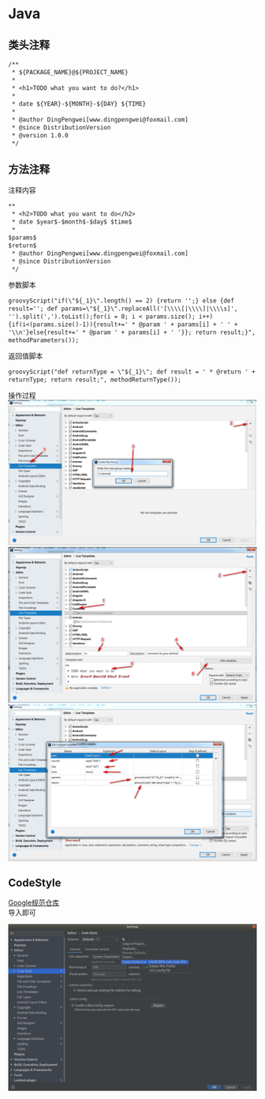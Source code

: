 # Java

## 类头注释

```
/**
 * ${PACKAGE_NAME}@${PROJECT_NAME}
 *
 * <h1>TODO what you want to do?</h1>
 *
 * date ${YEAR}-${MONTH}-${DAY} ${TIME}
 *
 * @author DingPengwei[www.dingpengwei@foxmail.com]
 * @since DistributionVersion
 * @version 1.0.0
 */
```

## 方法注释

注释内容

```
**
 * <h2>TODO what you want to do</h2>
 * date $year$-$month$-$day$ $time$   
 *
$params$
$return$
 * @author DingPengwei[www.dingpengwei@foxmail.com]
 * @since DistributionVersion
 */
```

参数脚本

```
groovyScript("if(\"${_1}\".length() == 2) {return '';} else {def result=''; def params=\"${_1}\".replaceAll('[\\\\[|\\\\]|\\\\s]', '').split(',').toList();for(i = 0; i < params.size(); i++) {if(i<(params.size()-1)){result+=' * @param ' + params[i] + ' ' + '\\n'}else{result+=' * @param ' + params[i] + ' '}}; return result;}", methodParameters());
```

返回值脚本

```
groovyScript("def returnType = \"${_1}\"; def result = ' * @return ' + returnType; return result;", methodReturnType());
```

操作过程\
![第一步](../../.gitbook/assets/liveTemplate-1.png)\
![第二步](../../.gitbook/assets/liveTemplate-2.png)\
![第三步](../../.gitbook/assets/liveTemplate-3.png)

## CodeStyle

[Google规范仓库](https://github.com/google/styleguide)\
导入即可

![](../../.gitbook/assets/code-style.png)
